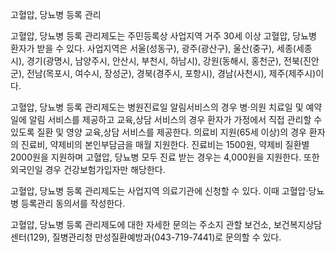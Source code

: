 고혈압, 당뇨병 등록 관리

고혈압, 당뇨병 등록 관리제도는 주민등록상 사업지역 거주 30세 이상 고혈압, 당뇨병 환자가 받을 수 있다. 사업지역은 서울(성동구), 광주(광산구), 울산(중구), 세종(세종시), 경기(광명시, 남양주시, 안산시, 부천시, 하남시), 강원(동해시, 홍천군), 전북(진안군), 전남(목포시, 여수시, 장성군), 경북(경주시, 포항시), 경남(사천시), 제주(제주시)이다.

고혈압, 당뇨병 등록 관리제도는 병원진료일 알림서비스의 경우 병·의원 치료일 및 예약일에 알림 서비스를 제공하고 교육,상담 서비스의 경우 환자가 가정에서 직접 관리할 수 있도록 질환 및 영양 교육,상담 서비스를 제공한다. 의료비 지원(65세 이상)의 경우 환자의 진료비, 약제비의 본인부담금을 매월 지원한다. 진료비는 1500원, 약제비 질환별 2000원을 지원하며 고혈압, 당뇨병 모두 진료 받는 경우는 4,000원을 지원한다. 또한 외국인일 경우 건강보험가입자만 해당한다.

고혈압, 당뇨병 등록 관리제도는 사업지역 의료기관에 신청할 수 있다. 이때 고혈압·당뇨병 등록관리 동의서를 작성한다.

고혈압, 당뇨병 등록 관리제도에 대한 자세한 문의는 주소지 관할 보건소, 보건복지상담센터(129), 질병관리청 만성질환예방과(043-719-7441)로 문의할 수 있다.